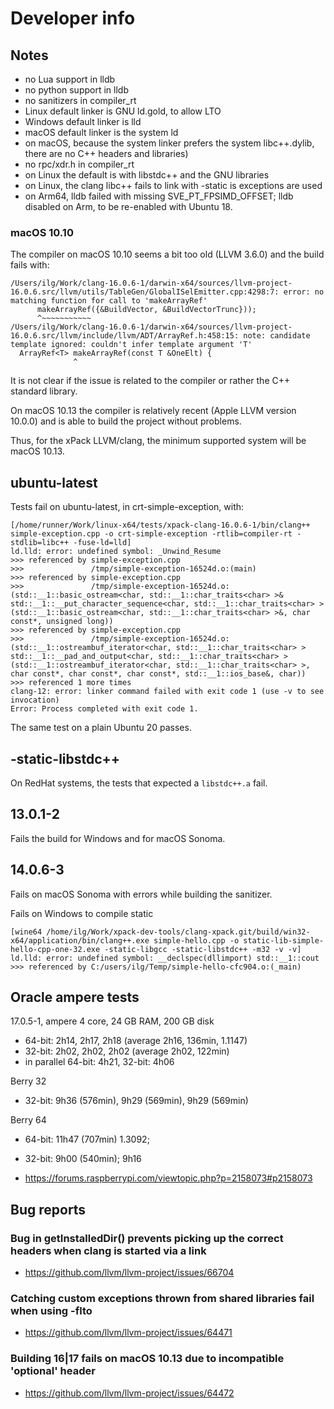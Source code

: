# Developer info

## Notes

- no Lua support in lldb
- no python support in lldb
- no sanitizers in compiler_rt
- Linux default linker is GNU ld.gold, to allow LTO
- Windows default linker is lld
- macOS default linker is the system ld
- on macOS, because the system linker prefers the system libc++.dylib,
there are no C++ headers and libraries)
- no rpc/xdr.h in compiler_rt
- on Linux the default is with libstdc++ and the GNU libraries
- on Linux, the clang libc++ fails to link with -static is exceptions are used
- on Arm64, lldb failed with missing SVE_PT_FPSIMD_OFFSET; lldb disabled on Arm,
to be re-enabled with Ubuntu 18.

### macOS 10.10

The compiler on macOS 10.10 seems a bit too old (LLVM 3.6.0)
and the build fails with:

```console
/Users/ilg/Work/clang-16.0.6-1/darwin-x64/sources/llvm-project-16.0.6.src/llvm/utils/TableGen/GlobalISelEmitter.cpp:4298:7: error: no matching function for call to 'makeArrayRef'
      makeArrayRef({&BuildVector, &BuildVectorTrunc}));
      ^~~~~~~~~~~~
/Users/ilg/Work/clang-16.0.6-1/darwin-x64/sources/llvm-project-16.0.6.src/llvm/include/llvm/ADT/ArrayRef.h:458:15: note: candidate template ignored: couldn't infer template argument 'T'
  ArrayRef<T> makeArrayRef(const T &OneElt) {
              ^
```

It is not clear if the issue is related to the compiler or rather the
C++ standard library.

On macOS 10.13 the compiler is relatively recent (Apple LLVM version 10.0.0)
and is able to build the project without problems.

Thus, for the xPack LLVM/clang, the minimum supported system will
be macOS 10.13.

## ubuntu-latest

Tests fail on ubuntu-latest, in crt-simple-exception, with:

```console
[/home/runner/Work/linux-x64/tests/xpack-clang-16.0.6-1/bin/clang++ simple-exception.cpp -o crt-simple-exception -rtlib=compiler-rt -stdlib=libc++ -fuse-ld=lld]
ld.lld: error: undefined symbol: _Unwind_Resume
>>> referenced by simple-exception.cpp
>>>               /tmp/simple-exception-16524d.o:(main)
>>> referenced by simple-exception.cpp
>>>               /tmp/simple-exception-16524d.o:(std::__1::basic_ostream<char, std::__1::char_traits<char> >& std::__1::__put_character_sequence<char, std::__1::char_traits<char> >(std::__1::basic_ostream<char, std::__1::char_traits<char> >&, char const*, unsigned long))
>>> referenced by simple-exception.cpp
>>>               /tmp/simple-exception-16524d.o:(std::__1::ostreambuf_iterator<char, std::__1::char_traits<char> > std::__1::__pad_and_output<char, std::__1::char_traits<char> >(std::__1::ostreambuf_iterator<char, std::__1::char_traits<char> >, char const*, char const*, char const*, std::__1::ios_base&, char))
>>> referenced 1 more times
clang-12: error: linker command failed with exit code 1 (use -v to see invocation)
Error: Process completed with exit code 1.
```

The same test on a plain Ubuntu 20 passes.

## -static-libstdc++

On RedHat systems, the tests that expected a `libstdc++.a` fail.

## 13.0.1-2

Fails the build for Windows and for macOS Sonoma.

## 14.0.6-3

Fails on macOS Sonoma with errors while building the sanitizer.

Fails on Windows to compile static

```
[wine64 /home/ilg/Work/xpack-dev-tools/clang-xpack.git/build/win32-x64/application/bin/clang++.exe simple-hello.cpp -o static-lib-simple-hello-cpp-one-32.exe -static-libgcc -static-libstdc++ -m32 -v -v]
ld.lld: error: undefined symbol: __declspec(dllimport) std::__1::cout
>>> referenced by C:/users/ilg/Temp/simple-hello-cfc904.o:(_main)
```

## Oracle ampere tests

17.0.5-1, ampere 4 core, 24 GB RAM, 200 GB disk

- 64-bit: 2h14, 2h17, 2h18 (average 2h16, 136min, 1.1147)
- 32-bit: 2h02, 2h02, 2h02 (average 2h02, 122min)
- in parallel 64-bit: 4h21, 32-bit: 4h06

Berry 32

- 32-bit: 9h36 (576min), 9h29 (569min), 9h29 (569min)

Berry 64

- 64-bit: 11h47 (707min) 1.3092;
- 32-bit: 9h00 (540min); 9h16

- <https://forums.raspberrypi.com/viewtopic.php?p=2158073#p2158073>

## Bug reports

### Bug in getInstalledDir() prevents picking up the correct headers when clang is started via a link

- <https://github.com/llvm/llvm-project/issues/66704>

### Catching custom exceptions thrown from shared libraries fail when using -flto

- <https://github.com/llvm/llvm-project/issues/64471>

### Building 16|17 fails on macOS 10.13 due to incompatible 'optional' header

- <https://github.com/llvm/llvm-project/issues/64472>
